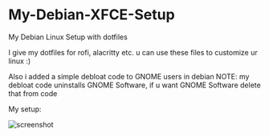 # My-Debian-XFCE-Setup
My Debian Linux Setup with dotfiles 

I give my dotfiles for rofi, alacritty etc. u can use these files to customize ur linux :)

Also i added a simple debloat code to GNOME users in debian 
NOTE: my debloat code uninstalls GNOME Software, if u want GNOME Software delete that from code


My setup:

![screenshot](https://user-images.githubusercontent.com/47640690/235302124-327808a0-0768-43ae-9408-021c9f990402.png)
